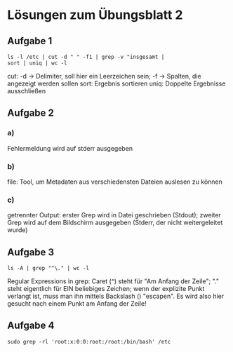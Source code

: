 # Lösungen zum Übungsblatt 2

## Aufgabe 1
    ls -l /etc | cut -d " " -f1 | grep -v "insgesamt |
    sort | uniq | wc -l

cut: -d -> Delimiter, soll hier ein Leerzeichen sein;
    -f -> Spalten, die angezeigt werden sollen
sort: Ergebnis sortieren
uniq: Doppelte Ergebnisse ausschließen

## Aufgabe 2

### a)
Fehlermeldung wird auf stderr ausgegeben

### b)
file: Tool, um Metadaten aus verschiedensten Dateien auslesen zu können

### c)
getrennter Output: erster Grep wird in Datei geschrieben (Stdout); zweiter Grep wird auf dem Bildschirm ausgegeben (Stderr, der nicht weitergeleitet wurde)

## Aufgabe 3
    ls -A | grep "^\." | wc -l

Regular Expressions in grep: Caret (^) steht für "Am Anfang der Zeile"; "." steht eigentlich für EIN beliebiges Zeichen; wenn der explizite Punkt verlangt ist, muss man ihn mittels Backslash (\) "escapen". Es wird also hier gesucht nach einem Punkt am Anfang der Zeile!

## Aufgabe 4
    sudo grep -rl 'root:x:0:0:root:/root:/bin/bash' /etc